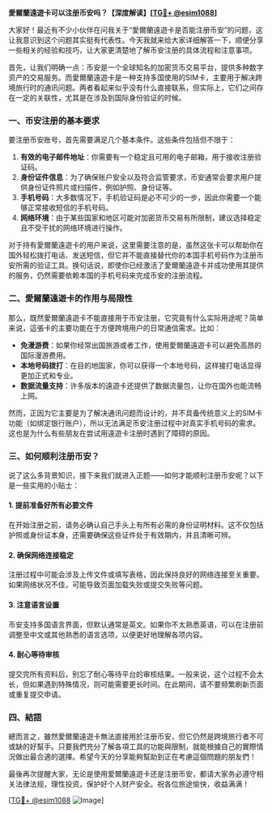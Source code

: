 **愛爾蘭遠遊卡可以注册币安吗？【深度解读】[[TG💪+ @esim1088](https://t.me/s/esim1088)]**

大家好！最近有不少小伙伴在问我关于“愛爾蘭遠遊卡是否能注册币安”的问题，这让我意识到这个问题其实挺有代表性。今天我就来给大家详细解答一下，顺便分享一些相关的经验和技巧，让大家更清楚地了解币安注册的具体流程和注意事项。

首先，让我们明确一点：币安是一个全球知名的加密货币交易平台，提供多种数字资产的交易服务。而愛爾蘭遠遊卡是一种支持多国使用的SIM卡，主要用于解决跨境旅行时的通讯问题。两者看起来似乎没有什么直接联系，但实际上，它们之间存在一定的关联性，尤其是在涉及到国际身份验证的时候。

### 一、币安注册的基本要求

要注册币安账号，首先需要满足几个基本条件。这些条件包括但不限于：

1. **有效的电子邮件地址**：你需要有一个稳定且可用的电子邮箱，用于接收注册验证码。
2. **身份证件信息**：为了确保账户安全以及符合监管要求，币安通常会要求用户提供身份证件照片或扫描件，例如护照、身份证等。
3. **手机号码**：大多数情况下，手机验证码是必不可少的一步，因此你需要一个能够正常接收短信的手机号码。
4. **网络环境**：由于某些国家和地区可能对加密货币交易有所限制，建议选择稳定且不受干扰的网络环境进行操作。

对于持有愛爾蘭遠遊卡的用户来说，这里需要注意的是，虽然这张卡可以帮助你在国外轻松拨打电话、发送短信，但它并不能直接替代你的本国手机号码作为注册币安所需的验证工具。换句话说，即使你已经激活了愛爾蘭遠遊卡并成功使用其提供的服务，仍然需要依赖本国的手机号码来完成币安的注册流程。

### 二、愛爾蘭遠遊卡的作用与局限性

那么，既然愛爾蘭遠遊卡不能直接用于币安注册，它究竟有什么实际用途呢？简单来说，這張卡的主要功能在于方便跨境用户的日常通信需求。比如：

- **免漫游费**：如果你经常出国旅游或者工作，使用愛爾蘭遠遊卡可以避免高昂的国际漫游费用。
- **本地号码拨打**：在目的地国家，你可以获得一个本地号码，这样接打电话显得更加正式和专业。
- **数据流量支持**：许多版本的遠遊卡还提供了数据流量包，让你在国外也能流畅上网。

然而，正因为它主要是为了解决通讯问题而设计的，并不具备传统意义上的SIM卡功能（如绑定银行账户），所以无法满足币安注册过程中对真实手机号码的需求。这也是为什么有些朋友在尝试用遠遊卡注册时遇到了障碍的原因。

### 三、如何顺利注册币安？

说了这么多背景知识，接下来我们就进入正题——如何才能顺利注册币安呢？以下是一些实用的小贴士：

#### 1. 提前准备好所有必要文件
在开始注册之前，请务必确认自己手头上有所有必需的身份证明材料。这不仅包括护照或身份证本身，还需要确保这些证件处于有效期内，并且清晰可辨。

#### 2. 确保网络连接稳定
注册过程中可能会涉及上传文件或填写表格，因此保持良好的网络连接至关重要。如果网络状况不佳，可能导致页面加载失败或提交失败等问题。

#### 3. 注意语言设置
币安支持多国语言界面，但默认通常是英文。如果你不太熟悉英语，可以在注册前调整至中文或其他熟悉的语言选项，以便更好地理解各项内容。

#### 4. 耐心等待审核
提交完所有资料后，别忘了耐心等待平台的审核结果。一般来说，这个过程不会太长，但如果遇到特殊情况，则可能需要更长时间。在此期间，请不要频繁刷新页面或重复提交申请。

### 四、結語

總而言之，雖然愛爾蘭遠遊卡無法直接用於注册币安，但它仍然是跨境旅行者不可或缺的好幫手。只要我們充分了解各項工具的功能與限制，就能根據自己的實際情況做出最合適的選擇。希望今天的分享能夠幫助到正在考慮這個問題的朋友們！

最後再次提醒大家，无论是使用愛爾蘭遠遊卡还是注册币安，都请大家务必遵守相关法律法规，理性投资，保护好个人财产安全。祝各位旅途愉快，收益满满！

[[TG💪+ @esim1088](https://t.me/s/esim1088) ![Image](https://i.postimg.cc/4NQfJmqS/Snipaste-2025-05-13-00-14-12.png)]